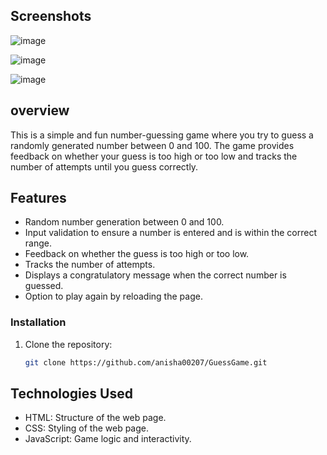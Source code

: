 ## Screenshots

![image](https://github.com/anisha00207/GuessGame/assets/90251007/2880f843-d961-4787-a212-d77f7448b8ca)

![image](https://github.com/anisha00207/GuessGame/assets/90251007/08c649ac-de9d-4ddd-9533-93b5adb3641c)

![image](https://github.com/anisha00207/GuessGame/assets/90251007/d0b9784d-2ad2-44b7-bddc-9a89436fcfd4)



## overview

This is a simple and fun number-guessing game where you try to guess a randomly generated number between 0 and 100. The game provides feedback on whether your guess is too high or too low and tracks the number of attempts until you guess correctly.


## Features
- Random number generation between 0 and 100.
- Input validation to ensure a number is entered and is within the correct range.
- Feedback on whether the guess is too high or too low.
- Tracks the number of attempts.
- Displays a congratulatory message when the correct number is guessed.
- Option to play again by reloading the page.


### Installation
1. Clone the repository:
    ```bash
    git clone https://github.com/anisha00207/GuessGame.git
    ```

## Technologies Used
- HTML: Structure of the web page.
- CSS: Styling of the web page.
- JavaScript: Game logic and interactivity.




